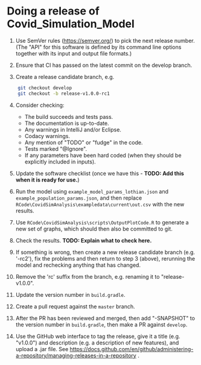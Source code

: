 # Doing a release of Covid_Simulation_Model

1. Use SemVer rules (<https://semver.org/>) to pick the next release number.  (The "API" for this software is defined by its command line options together with its input and output file formats.)

2.  Ensure that CI has passed on the latest commit on the develop branch.

3.  Create a release candidate branch, e.g.
```sh
    git checkout develop
    git checkout -b release-v1.0.0-rc1
```

4.  Consider checking:

    - The build succeeds and tests pass.
    - The documentation is up-to-date.
    - Any warnings in IntelliJ and/or Eclipse.
    - Codacy warnings.
    - Any mention of "TODO" or "fudge" in the code.
    - Tests marked "@Ignore".
    - If any parameters have been hard coded (when they should be explicitly included in inputs).

5.  Update the software checklist (once we have this - **TODO: Add this when it is ready for use.**)

6.  Run the model using `example_model_params_lothian.json` and `example_population_params.json`, and then replace `RCode\CovidSimAnalysis\exampledata\current\out.csv` with the new results.

7.  Use `RCode\CovidSimAnalysis\scripts\OutputPlotCode.R` to generate a new set of graphs, which should then also be committed to git.

8.  Check the results. **TODO: Explain what to check here.**

9.  If something is wrong, then create a new release candidate branch (e.g. '-rc2'), fix the problems and then return to step 3 (above), rerunning the model and rechecking anything that has changed.

10. Remove the 'rc' suffix from the branch, e.g. renaming it to "release-v1.0.0".

11. Update the version number in `build.gradle`.

12. Create a pull request against the `master` branch.

13. After the PR has been reviewed and merged, then add "-SNAPSHOT" to the version number in `build.gradle`, then make a PR against `develop`.

14. Use the GitHub web interface to tag the release, give it a title (e.g. "v1.0.0") and description (e.g. a description of new features), and upload a .jar file.  See <https://docs.github.com/en/github/administering-a-repository/managing-releases-in-a-repository> .
